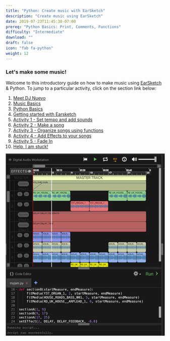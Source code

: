 ```yaml
---
title: "Python: Create music with EarSketch"
description: "Create music using EarSketch"
date: 2019-07-23T11:45:38-07:00
prereq: "Python Basics: Print, Comments, Functions"
difficulty: "Intermediate"
download: ""
draft: false
icon: "fab fa-python"
weight: 12
---
```


### Let's make some music!

Welcome to this introductory guide on how to make music using
[EarSketch](https://en.wikipedia.org/wiki/EarSketch) & Python. To jump to a particular activity, click on the section link below:

1. [Meet DJ Nuevo](1-meet-dj-nuevo)
2. [Music Basics](2-music-basics)
3. [Python Basics](3-python-basics)
4. [Getting started with Earsketch](4-getting-started-earsketch)
5. [Activity 1 - Set tempo and add sounds](5-activity-1-set-tempo-add-sounds)
6. [Activity 2 - Make a song](6-activity-2-make-a-song)
7. [Activity 3 - Organize songs using functions](7-activity-3-organize-songs-using-functions)
8. [Activity 4 - Add Effects to your songs](8-activity-4-add-effects-to-your-songs)
9. [Activity 5 - Fade In](activity-5-fade-in)
10. [Help, I am stuck!](10-help)

![Cannot load image: earsketch-play-overview](img/screenshot-overview.png?classes=border,shadow)

